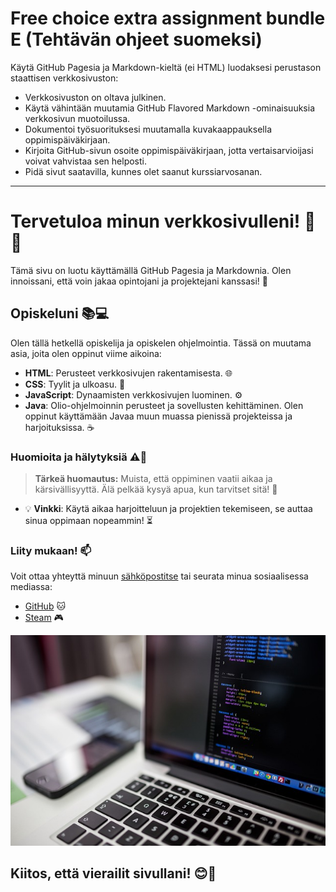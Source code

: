 # Free choice extra assignment bundle E (Tehtävän ohjeet suomeksi)

Käytä GitHub Pagesia ja Markdown-kieltä (ei HTML) luodaksesi perustason staattisen verkkosivuston:

- Verkkosivuston on oltava julkinen. 
- Käytä vähintään muutamia GitHub Flavored Markdown -ominaisuuksia verkkosivun muotoilussa. 
- Dokumentoi työsuorituksesi muutamalla kuvakaappauksella oppimispäiväkirjaan. 
- Kirjoita GitHub-sivun osoite oppimispäiväkirjaan, jotta vertaisarvioijasi voivat vahvistaa sen helposti. 
- Pidä sivut saatavilla, kunnes olet saanut kurssiarvosanan.

---

# Tervetuloa minun verkkosivulleni! 🎉👋

Tämä sivu on luotu käyttämällä GitHub Pagesia ja Markdownia. Olen innoissani, että voin jakaa opintojani ja projektejani kanssasi! 🚀

## Opiskeluni 📚💻

Olen tällä hetkellä opiskelija ja opiskelen ohjelmointia. Tässä on muutama asia, joita olen oppinut viime aikoina:

- **HTML**: Perusteet verkkosivujen rakentamisesta. 🌐
- **CSS**: Tyylit ja ulkoasu. 🎨
- **JavaScript**: Dynaamisten verkkosivujen luominen. ⚙️
- **Java**: Olio-ohjelmoinnin perusteet ja sovellusten kehittäminen. Olen oppinut käyttämään Javaa muun muassa pienissä projekteissa ja harjoituksissa. ☕


### Huomioita ja hälytyksiä ⚠️🚨

> **Tärkeä huomautus:** Muista, että oppiminen vaatii aikaa ja kärsivällisyyttä. Älä pelkää kysyä apua, kun tarvitset sitä! 🤔

- 💡 **Vinkki**: Käytä aikaa harjoitteluun ja projektien tekemiseen, se auttaa sinua oppimaan nopeammin! ⏳

### Liity mukaan! 📫

Voit ottaa yhteyttä minuun [sähköpostitse](mailto:t3vasa03@students.oamk.fi) tai seurata minua sosiaalisessa mediassa:

- [GitHub](https://github.com/Samulimv) 🐱
- [Steam](https://steamcommunity.com/profiles/76561198210148219/) 🎮


![Tsemppiä opintoihin!!!](https://raw.githubusercontent.com/Samulimv/Samulimv.github.io/main/laptop-2620118_640.jpg)


## Kiitos, että vierailit sivullani! 😊🌟
